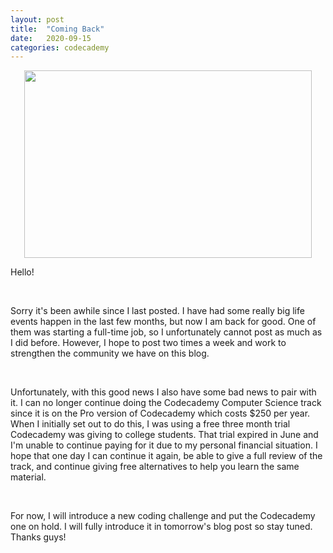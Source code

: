```yaml
---
layout: post
title:  "Coming Back"
date:   2020-09-15
categories: codecademy
---
```

<p align="center">
<img width="460" height="300" src="https://i.imgur.com/lRlbxe4.gif">
</p>



Hello! 

<br/>

Sorry it's been awhile since I last posted. I have had some really big life events happen in the last few months, but now I am back for good. One of them was starting a full-time job, so I unfortunately cannot post as much as I did before. However, I hope to post two times a week and work to strengthen the community we have on this blog.

<br/>

Unfortunately, with this good news I also have some bad news to pair with it. I can no longer continue doing the Codecademy Computer Science track since it is on the Pro version of Codecademy which costs $250 per year. When I initially set out to do this, I was using a free three month trial Codecademy was giving to college students. That trial expired in June and I'm unable to continue paying for it due to my personal financial situation. I hope that one day I can continue it again, be able to give a full review of the track, and continue giving free alternatives to help you learn the same material. 

<br/>

For now, I will introduce a new coding challenge and put the Codecademy one on hold. I will fully introduce it in tomorrow's blog post so stay tuned. Thanks guys!